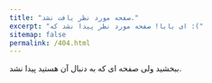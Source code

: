 ```yaml
---
title: "صفحه مورد نظر یافت نشد."
excerpt: "ای بابا! صفحه مورد نظر پیدا نشد که :("
sitemap: false
permalink: /404.html
---
```


ببخشید ولی صفحه ای که به دنبال آن هستید پیدا نشد.